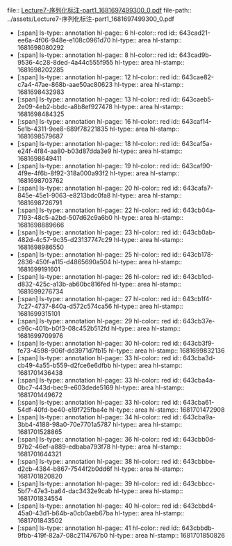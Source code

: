 file:: [Lecture7-序列化标注-part1_1681697499300_0.pdf](../assets/Lecture7-序列化标注-part1_1681697499300_0.pdf)
file-path:: ../assets/Lecture7-序列化标注-part1_1681697499300_0.pdf

- [:span]
  ls-type:: annotation
  hl-page:: 6
  hl-color:: red
  id:: 643cad21-ee6a-4f06-948e-e108c0961d70
  hl-type:: area
  hl-stamp:: 1681698080292
- [:span]
  ls-type:: annotation
  hl-page:: 8
  hl-color:: red
  id:: 643cad9b-9536-4c28-8ded-4a44c555f955
  hl-type:: area
  hl-stamp:: 1681698202285
- [:span]
  ls-type:: annotation
  hl-page:: 12
  hl-color:: red
  id:: 643cae82-c7a4-47ae-868b-aae50ac80623
  hl-type:: area
  hl-stamp:: 1681698432983
- [:span]
  ls-type:: annotation
  hl-page:: 13
  hl-color:: red
  id:: 643caeb5-2e09-4eb2-bbdc-a8b8ef927478
  hl-type:: area
  hl-stamp:: 1681698484325
- [:span]
  ls-type:: annotation
  hl-page:: 16
  hl-color:: red
  id:: 643caf14-5e1b-4311-9ee8-689f78221835
  hl-type:: area
  hl-stamp:: 1681698579687
- [:span]
  ls-type:: annotation
  hl-page:: 18
  hl-color:: red
  id:: 643caf5a-e24f-4f84-aa80-b03d87dda3e9
  hl-type:: area
  hl-stamp:: 1681698649411
- [:span]
  ls-type:: annotation
  hl-page:: 19
  hl-color:: red
  id:: 643caf90-4f9e-4f6b-8f92-318a000a93f2
  hl-type:: area
  hl-stamp:: 1681698703762
- [:span]
  ls-type:: annotation
  hl-page:: 20
  hl-color:: red
  id:: 643cafa7-845e-45e1-9063-e8213bdc0fa8
  hl-type:: area
  hl-stamp:: 1681698726791
- [:span]
  ls-type:: annotation
  hl-page:: 22
  hl-color:: red
  id:: 643cb04a-7193-48c5-a2bd-507d62c9a6b0
  hl-type:: area
  hl-stamp:: 1681698889666
- [:span]
  ls-type:: annotation
  hl-page:: 23
  hl-color:: red
  id:: 643cb0ab-482d-4c57-9c35-d23137747c29
  hl-type:: area
  hl-stamp:: 1681698986550
- [:span]
  ls-type:: annotation
  hl-page:: 25
  hl-color:: red
  id:: 643cb178-2836-450f-a115-d4865690a504
  hl-type:: area
  hl-stamp:: 1681699191601
- [:span]
  ls-type:: annotation
  hl-page:: 26
  hl-color:: red
  id:: 643cb1cd-d832-425c-a13b-ab60bc816fed
  hl-type:: area
  hl-stamp:: 1681699276734
- [:span]
  ls-type:: annotation
  hl-page:: 27
  hl-color:: red
  id:: 643cb1f4-7c27-4737-840a-d572c574ca56
  hl-type:: area
  hl-stamp:: 1681699315101
- [:span]
  ls-type:: annotation
  hl-page:: 29
  hl-color:: red
  id:: 643cb37e-c96c-401b-b0f3-08c452b512fd
  hl-type:: area
  hl-stamp:: 1681699709976
- [:span]
  ls-type:: annotation
  hl-page:: 30
  hl-color:: red
  id:: 643cb3f9-fe73-4598-906f-dd3971d7fb15
  hl-type:: area
  hl-stamp:: 1681699832136
- [:span]
  ls-type:: annotation
  hl-page:: 33
  hl-color:: red
  id:: 643cba3d-cb49-4a55-b559-d2fce6e6dfbb
  hl-type:: area
  hl-stamp:: 1681701436438
- [:span]
  ls-type:: annotation
  hl-page:: 33
  hl-color:: red
  id:: 643cba4a-0bc7-443d-bec9-e603dede5169
  hl-type:: area
  hl-stamp:: 1681701449672
- [:span]
  ls-type:: annotation
  hl-page:: 33
  hl-color:: red
  id:: 643cba61-54df-40fd-be40-e19f725fba4e
  hl-type:: area
  hl-stamp:: 1681701472908
- [:span]
  ls-type:: annotation
  hl-page:: 34
  hl-color:: red
  id:: 643cba9a-3bb4-4188-98a0-70e7701a5787
  hl-type:: area
  hl-stamp:: 1681701528865
- [:span]
  ls-type:: annotation
  hl-page:: 36
  hl-color:: red
  id:: 643cbb0d-97b2-46ef-a889-edbaba793f78
  hl-type:: area
  hl-stamp:: 1681701644321
- [:span]
  ls-type:: annotation
  hl-page:: 38
  hl-color:: red
  id:: 643cbbbe-d2cb-4384-b867-7544f2b0dd6f
  hl-type:: area
  hl-stamp:: 1681701820820
- [:span]
  ls-type:: annotation
  hl-page:: 39
  hl-color:: red
  id:: 643cbbcc-5bf7-47e3-ba64-dac3432e9cab
  hl-type:: area
  hl-stamp:: 1681701834554
- [:span]
  ls-type:: annotation
  hl-page:: 40
  hl-color:: red
  id:: 643cbbd4-45a0-43d1-b64b-a0cb0aeb67ba
  hl-type:: area
  hl-stamp:: 1681701843502
- [:span]
  ls-type:: annotation
  hl-page:: 41
  hl-color:: red
  id:: 643cbbdb-9fbb-419f-82a7-08c2114767b0
  hl-type:: area
  hl-stamp:: 1681701850826